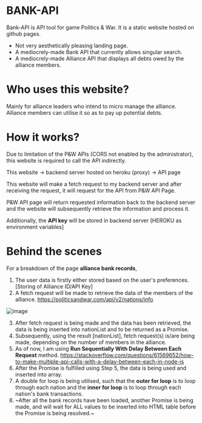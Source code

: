 # BANK-API
Bank-API is API tool for game Politics & War. It is a static website hosted on github pages. 

* Not very aesthetically pleasing landing page.
* A mediocrely-made Bank API that currently allows singular search.
* A mediocrely-made Alliance API that displays all debts owed by the alliance members.

# Who uses this website?
Mainly for alliance leaders who intend to micro manage the alliance. Alliance members can utilise it so as to pay up potential debts.

# How it works?
Due to limitation of the P&W APIs (CORS not enabled by the administrator), this website is required to call the API indirectly.

This website -> backend server hosted on heroku (proxy) -> API page 

This website will make a fetch request to my backend server and after receiving the request, it will request for the API from P&W API Page. 

P&W API page will return requested information back to the backend server and the website will subsequently retrieve the information and process it.

Additionally, the **API key** will be stored in backend server [HEROKU as environment variables]

# Behind the scenes
For a breakdown of the page **alliance bank records**, 
1) The user data is firstly either stored based on the user's preferences. [Storing of Alliance ID/API Key]
2) A fetch request will be made to retrieve the data of the members of the alliance. https://politicsandwar.com/api/v2/nations/info

![image](https://user-images.githubusercontent.com/62585987/109750814-10550a00-7c18-11eb-9452-168a812e7316.png)

3) After fetch request is being made and the data has been retrieved, the data is being inserted into nationList and to be returned as a Promise.
4) Subsequently, using the result [nationList], fetch request(s) is/are being made, depending on the number of members in the alliance.
5) As of now, I am using **Run Sequentially With Delay Between Each Request** method. https://stackoverflow.com/questions/61569652/how-to-make-multiple-api-calls-with-a-delay-between-each-in-node-js
6) After the Promise is fulfilled using Step 5, the data is being used and inserted into array.
7) A double for loop is being utilised, such that the **outer for loop** is to loop through each nation and the **inner for loop** is to loop through each nation's bank transactions.
8) ~After all the bank records have been loaded, another Promise is being made, and will wait for ALL values to be inserted into HTML table before the Promise is being resolved.~
